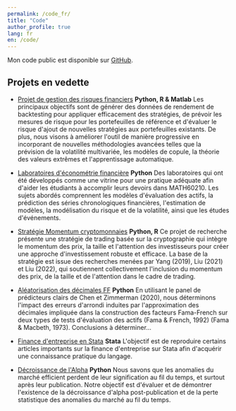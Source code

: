 ```yaml
---
permalink: /code_fr/
title: "Code"
author_profile: true
lang: fr
en: /code/
---
```


Mon code public est disponible sur [GitHub](https://github.com/itsNH98).

## Projets en vedette

- [Projet de gestion des risques financiers](https://github.com/itsNH98/financial_risk_management) **Python, R & Matlab** Les principaux objectifs sont de générer des données de rendement de backtesting pour appliquer efficacement des stratégies, de prévoir les mesures de risque pour les portefeuilles de référence et d'évaluer le risque d'ajout de nouvelles stratégies aux portefeuilles existants. De plus, nous visons à améliorer l'outil de manière progressive en incorporant de nouvelles méthodologies avancées telles que la prévision de la volatilité multivariée, les modèles de copule, la théorie des valeurs extrêmes et l'apprentissage automatique.

- [Laboratoires d'économétrie financière](https://github.com/itsNH98/financial_econometrics_labs) **Python** Des laboratoires qui ont été développés comme une vitrine pour une pratique adéquate afin d'aider les étudiants à accomplir leurs devoirs dans MATH60210. Les sujets abordés comprennent les modèles d'évaluation des actifs, la prédiction des séries chronologiques financières, l'estimation de modèles, la modélisation du risque et de la volatilité, ainsi que les études d'événements.

- [Stratégie Momentum cryptomonnaies](https://github.com/itsNH98/cryptocurrency_momentum_strategy) **Python, R** Ce projet de recherche présente une stratégie de trading basée sur la cryptographie qui intègre le momentum des prix, la taille et l'attention des investisseurs pour créer une approche d'investissement robuste et efficace. La base de la stratégie est issue des recherches menées par Yang (2019), Liu (2021) et Liu (2022), qui soutiennent collectivement l'inclusion du momentum des prix, de la taille et de l'attention dans le cadre de trading.

- [Aléatorisation des décimales FF](https://github.com/itsNH98/ff_decimals_randomization) **Python** En utilisant le panel de prédicteurs clairs de Chen et Zimmerman (2020), nous déterminons l'impact des erreurs d'arrondi induites par l'approximation des décimales impliquée dans la construction des facteurs Fama-French sur deux types de tests d'évaluation des actifs (Fama & French, 1992) (Fama & Macbeth, 1973). Conclusions à déterminer...

- [Finance d'entreprise en Stata](https://github.com/itsNH98/corporate_finance) **Stata** L'objectif est de reproduire certains articles importants sur la finance d'entreprise sur Stata afin d'acquérir une connaissance pratique du langage.

- [Décroissance de l'Alpha](https://github.com/itsNH98/alpha_decay) **Python** Nous savons que les anomalies du marché efficient perdent de leur signification au fil du temps, et surtout après leur publication. Notre objectif est d'évaluer et de démontrer l'existence de la décroissance d'alpha post-publication et de la perte statistique des anomalies du marché au fil du temps.
